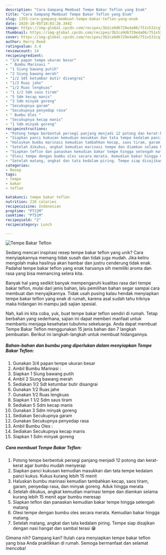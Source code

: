 ```yaml
---
description: "Cara Gampang Membuat Tempe Bakar Teflon yang Enak"
title: "Cara Gampang Membuat Tempe Bakar Teflon yang Enak"
slug: 1355-cara-gampang-membuat-tempe-bakar-teflon-yang-enak
date: 2020-10-05T18:03:26.344Z
image: https://img-global.cpcdn.com/recipes/3b2ca9d6729e4a06/751x532cq70/tempe-bakar-teflon-foto-resep-utama.jpg
thumbnail: https://img-global.cpcdn.com/recipes/3b2ca9d6729e4a06/751x532cq70/tempe-bakar-teflon-foto-resep-utama.jpg
cover: https://img-global.cpcdn.com/recipes/3b2ca9d6729e4a06/751x532cq70/tempe-bakar-teflon-foto-resep-utama.jpg
author: Harry Reed
ratingvalue: 3.4
reviewcount: 14
recipeingredient:
- "3/4 papan tempe ukuran besar"
- " Bumbu Marinasi "
- "1 Siung bawang putih"
- "2 Siung bawang merah"
- "1/2 Sdt ketumbar butir disangrai"
- "1/2 Ruas jahe"
- "1/2 Ruas lengkuas"
- "1 1/2 Sdm saus tiram"
- "5 Sdm kecap manis"
- "3 Sdm minyak goreng"
- "Secukupnya garam"
- "Secukupnya penyedap rasa"
- " Bumbu Oles "
- "Secukupnya kecap manis"
- "1 Sdm minyak goreng"
recipeinstructions:
- "Potong tempe berbentuk persegi panjang menjadi 12 potong dan kerat-kerat agar bumbu mudah menyerap"
- "Siapkan panci kukusan kemudian masukkan dan tata tempe kedalam panci kukus. Kukus kurang lebih 15 menit"
- "Haluskan bumbu marinasi kemudian tambahkan kecap, saos tiram, garam, penyedap rasa, dan minyak goreng. Aduk hingga merata"
- "Setelah dikukus, angkat kemudian marinasi tempe dan diamkan selama kurang lebih 15 menit agar bumbu meresap"
- "Siapkan teflon dan panaskan kemudian bakar tempe hingga setengah matang"
- "Olesi tempe dengan bumbu oles secara merata. Kemudian bakar hingga matang."
- "Setelah matang, angkat dan tata kedalam piring. Tempe siap disajikan dengan nasi hangat dan sambal terasi 😁"
categories:
- Resep
tags:
- tempe
- bakar
- teflon

katakunci: tempe bakar teflon 
nutrition: 210 calories
recipecuisine: Indonesian
preptime: "PT22M"
cooktime: "PT51M"
recipeyield: "2"
recipecategory: Lunch

---
```



![Tempe Bakar Teflon](https://img-global.cpcdn.com/recipes/3b2ca9d6729e4a06/751x532cq70/tempe-bakar-teflon-foto-resep-utama.jpg)

Sedang mencari inspirasi resep tempe bakar teflon yang unik? Cara menyiapkannya memang tidak susah dan tidak juga mudah. Jika keliru mengolah maka hasilnya akan hambar dan justru cenderung tidak enak. Padahal tempe bakar teflon yang enak harusnya sih memiliki aroma dan rasa yang bisa memancing selera kita.



Banyak hal yang sedikit banyak mempengaruhi kualitas rasa dari tempe bakar teflon, mulai dari jenis bahan, lalu pemilihan bahan segar sampai cara membuat dan menyajikannya. Tidak usah pusing kalau hendak menyiapkan tempe bakar teflon yang enak di rumah, karena asal sudah tahu triknya maka hidangan ini mampu jadi sajian spesial.


Nah, kali ini kita coba, yuk, buat tempe bakar teflon sendiri di rumah. Tetap berbahan yang sederhana, sajian ini dapat memberi manfaat untuk membantu menjaga kesehatan tubuhmu sekeluarga. Anda dapat membuat Tempe Bakar Teflon menggunakan 15 jenis bahan dan 7 langkah pembuatan. Berikut ini langkah-langkah untuk membuat hidangannya.

<!--inarticleads1-->

##### Bahan-bahan dan bumbu yang diperlukan dalam menyiapkan Tempe Bakar Teflon:

1. Gunakan 3/4 papan tempe ukuran besar
1. Ambil  Bumbu Marinasi :
1. Siapkan 1 Siung bawang putih
1. Ambil 2 Siung bawang merah
1. Sediakan 1/2 Sdt ketumbar butir disangrai
1. Gunakan 1/2 Ruas jahe
1. Gunakan 1/2 Ruas lengkuas
1. Siapkan 1 1/2 Sdm saus tiram
1. Sediakan 5 Sdm kecap manis
1. Gunakan 3 Sdm minyak goreng
1. Sediakan Secukupnya garam
1. Gunakan Secukupnya penyedap rasa
1. Ambil  Bumbu Oles :
1. Sediakan Secukupnya kecap manis
1. Siapkan 1 Sdm minyak goreng




<!--inarticleads2-->

##### Cara membuat Tempe Bakar Teflon:

1. Potong tempe berbentuk persegi panjang menjadi 12 potong dan kerat-kerat agar bumbu mudah menyerap
1. Siapkan panci kukusan kemudian masukkan dan tata tempe kedalam panci kukus. Kukus kurang lebih 15 menit
1. Haluskan bumbu marinasi kemudian tambahkan kecap, saos tiram, garam, penyedap rasa, dan minyak goreng. Aduk hingga merata
1. Setelah dikukus, angkat kemudian marinasi tempe dan diamkan selama kurang lebih 15 menit agar bumbu meresap
1. Siapkan teflon dan panaskan kemudian bakar tempe hingga setengah matang
1. Olesi tempe dengan bumbu oles secara merata. Kemudian bakar hingga matang.
1. Setelah matang, angkat dan tata kedalam piring. Tempe siap disajikan dengan nasi hangat dan sambal terasi 😁




Gimana nih? Gampang kan? Itulah cara menyiapkan tempe bakar teflon yang bisa Anda praktikkan di rumah. Semoga bermanfaat dan selamat mencoba!
